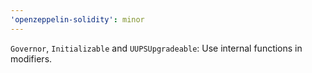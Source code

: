 ```yaml
---
'openzeppelin-solidity': minor
---
```


`Governor`, `Initializable` and `UUPSUpgradeable`: Use internal functions in modifiers.
